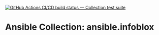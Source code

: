 [![GitHub Actions CI/CD build status — Collection test suite](https://github.com/coll-test/ansible.infoblox/workflows/Collection%20test%20suite/badge.svg?branch=master)](https://github.com/coll-test/ansible.infoblox/actions?query=workflow%3A%22Collection%20test%20suite%22)

Ansible Collection: ansible.infoblox
=================================================